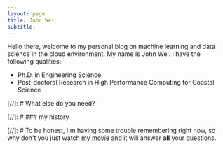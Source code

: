 ```yaml
---
layout: page
title: John Wei
subtitle: 
---
```


Hello there, welcome to my personal blog on machine learning and data science in the cloud environment. My name is John Wei. I have the following qualities:

- Ph.D. in Engineering Science
- Post-doctoral Research in High Performance Computing for Coastal Science

[//]: # What else do you need?

[//]: # ### my history

[//]: # To be honest, I'm having some trouble remembering right now, so why don't you just watch [my movie](http://en.wikipedia.org/wiki/The_Princess_Bride_%28film%29) and it will answer **all** your questions.
